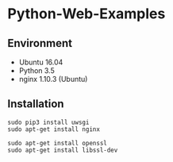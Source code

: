 # Python-Web-Examples

## Environment

- Ubuntu 16.04
- Python 3.5
- nginx 1.10.3 (Ubuntu)

## Installation

    sudo pip3 install uwsgi
    sudo apt-get install nginx

    sudo apt-get install openssl
    sudo apt-get install libssl-dev
